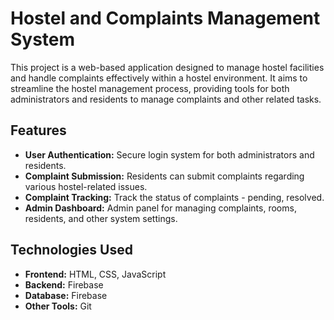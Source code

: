 # Hostel and Complaints Management System

This project is a web-based application designed to manage hostel facilities and handle complaints effectively within a hostel environment. It aims to streamline the hostel management process, providing tools for both administrators and residents to manage complaints and other related tasks.

## Features

- **User Authentication:** Secure login system for both administrators and residents.
- **Complaint Submission:** Residents can submit complaints regarding various hostel-related issues.
- **Complaint Tracking:** Track the status of complaints - pending, resolved.
- **Admin Dashboard:** Admin panel for managing complaints, rooms, residents, and other system settings.


## Technologies Used

- **Frontend:** HTML, CSS, JavaScript
- **Backend:** Firebase
- **Database:** Firebase
- **Other Tools:** Git

